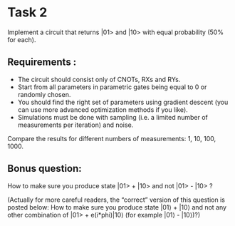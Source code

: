# Task 2
Implement a circuit that returns |01> and |10> with equal probability (50% for each).

## Requirements :
- The circuit should consist only of CNOTs, RXs and RYs. 
- Start from all parameters in parametric gates being equal to 0 or randomly chosen. 
- You should find the right set of parameters using gradient descent (you can use more advanced optimization methods if you like). 
- Simulations must be done with sampling (i.e. a limited number of measurements per iteration) and noise. 


Compare the results for different numbers of measurements: 1, 10, 100, 1000. 

## Bonus question:
How to make sure you produce state |01> + |10> and not |01> - |10> ?

(Actually for more careful readers, the “correct” version of this question is posted below:
How to make sure you produce state  |01⟩  +  |10⟩  and not any other combination of |01> + e(i*phi)|10⟩ (for example |01⟩  -  |10⟩)?)


